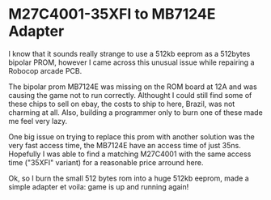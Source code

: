 # M27C4001-35XFI to MB7124E Adapter

I know that it sounds really strange to use a 512kb eeprom as a 512bytes bipolar PROM, however I came across this unusual issue while repairing a Robocop arcade PCB.


The bipolar prom MB7124E was missing on the ROM board at 12A and was causing the game not to run correctly. Althought I could still find some of these chips to sell on ebay, the costs to ship to here, Brazil, was not charming at all. Also, building a programmer only to burn one of these made me feel very lazy.


One big issue on trying to replace this prom with another solution was the very fast access time, the MB7124E have an access time of just 35ns. Hopefully I was able to find a matching M27C4001 with the same access time ("35XFI" variant) for a reasonable price arround here.


Ok, so I burn the small 512 bytes rom into a huge 512kb eeprom, made a simple adapter et voila: game is up and running again!

